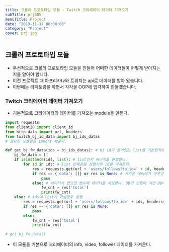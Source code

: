 ```yaml
---
title: 크롤러 프로토타입 모듈 - Twitch 크리에이터 데이터 가져오기
subTitle: prj009
menuTitle: Project
date: "2019-11-17 00:00:00"
category: "Project"
cover: prj.jpg
---
```


## 크롤러 프로토타입 모듈

- 우선적으로 크롤러 프로토타입 모듈을 만들어 어떠한 데이터들이 어떻게 받아지는지를 알아야 합니다.
- 이전 프로젝트 때 아프리카tv와 트위치는 api로 데이터를 받아 왔습니다.
- 이번에는 리팩토링을 하면서 각각을 OOP에 입각하여 만들겠습니다.

### Twitch 크리에이터 데이터 가져오기

- 기본적으로 크리에이터의 데이터를 가져오는 module을 만든다.

```python
import requests
from clientID import client_id
from http_data import url, headers
from twitch_bj_id_data import bj_ids_datas
# 필요한 모듈들을 import 해준다.

def get_bj_fw_data(ids = bj_ids_datas): # bj id가 들어있는 list를 기본인자로 넣는다.
    bj_fw_data = []
    if isinstance(ids, list): # list인지 아닌지를 판별한다.
        for id in ids: # list 반복문을 실행시켜 id를 가져온다.
            res = requests.get(url + 'users/follows?to_id=' + id, headers=headers).json()
            if res == {'data': []} or res is None: # 가져온 데이터가 아무것도 없을 시에는 pass 한다.
                pass
            else: # 데이터가 있으면 변수에 데이터를 저장한다. DB가 만들어 지면 DB에 저장한다.
                fw_cnt = res['total']
                print(fw_cnt)
    else: # ids에 list가 아닐경우 실행
        res = requests.get(url + 'users/follows?to_id=' + ids, headers=headers).json()
        if res == {'data': []} or res is None:
            pass
        else:
            fw_cnt = res['total']
            print(fw_cnt)

# get_bj_fw_data()
```

- 이 모듈을 기본으로 크리에이터의 info, video, follower 데이터를 가져온다.